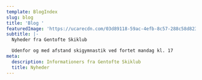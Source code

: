 ```yaml
---
template: BlogIndex
slug: blog
title: 'Blog '
featuredImage: 'https://ucarecdn.com/03d89118-59ac-4efb-8c57-288c58d823d6/'
subtitle: |-
  Nyheder fra Gentofte Skiklub

  Udenfor og med afstand skigymnastik ved fortet mandag kl. 17
meta:
  description: Informationers fra Gentofte Skiklub
  title: Nyheder
---
```


